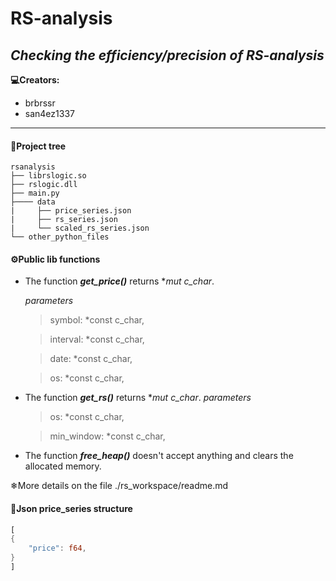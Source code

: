 # RS-analysis
***Checking the efficiency/precision of RS-analysis***
--
**💻Creators:**
- brbrssr
- san4ez1337
----
#### 🌲Project tree
```
rsanalysis
├── librslogic.so
├── rslogic.dll
├── main.py
├──── data
|     ├── price_series.json
|     ├── rs_series.json
|     └── scaled_rs_series.json
└── other_python_files
```
#### ⚙️Public lib functions
- The function ***get_price()*** returns **mut c_char*.
  
  *parameters*
  > symbol: *const c_char,
  
  > interval: *const c_char,

  > date: *const c_char,

  > os: *const c_char,

- The function ***get_rs()*** returns **mut c_char*.
  *parameters*
  > os: *const c_char,

  > min_window: *const c_char,
  
- The function ***free_heap()*** doesn't accept anything and clears the allocated memory.

❄More details on the file ./rs_workspace/readme.md

#### 🧮Json price_series structure
``` Rust
[
{
    "price": f64,
}
]
```
